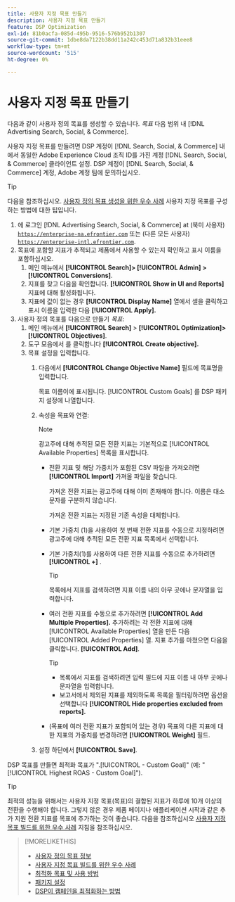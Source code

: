 ```yaml
---
title: 사용자 지정 목표 만들기
description: 사용자 지정 목표 만들기
feature: DSP Optimization
exl-id: 81b0acfa-085d-495b-9516-576b952b1307
source-git-commit: 1dbe8da7122b38dd11a242c453d71a832b31eee8
workflow-type: tm+mt
source-wordcount: '515'
ht-degree: 0%

---
```


# 사용자 지정 목표 만들기

다음과 같이 사용자 정의 목표를 생성할 수 있습니다. *목표* 다음 범위 내 [!DNL Advertising Search, Social, & Commerce].

사용자 지정 목표를 만들려면 DSP 계정이 [!DNL Search, Social, & Commerce] 내에서 동일한 Adobe Experience Cloud 조직 ID를 가진 계정 [!DNL Search, Social, & Commerce] 클라이언트 설정. DSP 계정이 [!DNL Search, Social, & Commerce] 계정, Adobe 계정 팀에 문의하십시오.

>[!TIP]
>
>다음을 참조하십시오. [사용자 정의 목표 생성을 위한 우수 사례](custom-goal-best-practices.md) 사용자 지정 목표를 구성하는 방법에 대한 팁입니다.

1. 에 로그인 [!DNL Advertising Search, Social, & Commerce] at (북미 사용자) [`https://enterprise-na.efrontier.com`](https://enterprise-na.efrontier.com) 또는 (다른 모든 사용자) [`https://enterprise-intl.efrontier.com`](https://enterprise-intl.efrontier.com).
1. 목표에 포함할 지표가 추적되고 제품에서 사용할 수 있는지 확인하고 표시 이름을 포함하십시오.
   1. 메인 메뉴에서 **[!UICONTROL Search]> [!UICONTROL Admin] >[!UICONTROL Conversions]**.
   1. 지표를 찾고 다음을 확인합니다. **[!UICONTROL Show in UI and Reports]** 지표에 대해 활성화됩니다.
   1. 지표에 값이 없는 경우 **[!UICONTROL Display Name]** 열에서 셀을 클릭하고 표시 이름을 입력한 다음 **[!UICONTROL Apply].**
1. 사용자 정의 목표를 다음으로 만들기 *목표*:
   1. 메인 메뉴에서 **[!UICONTROL Search]** > **[!UICONTROL Optimization]>[!UICONTROL Objectives]**.
   1. 도구 모음에서 를 클릭합니다 **[!UICONTROL Create objective].**
   1. 목표 설정을 입력합니다.
      1. 다음에서 **[!UICONTROL Change Objective Name]** 필드에 목표명을 입력합니다.

         목표 이름이에 표시됩니다. [!UICONTROL Custom Goals] 를 DSP 패키지 설정에 나열합니다.

      1. 속성을 목표와 연결:

         >[!NOTE]
         >
         > 광고주에 대해 추적된 모든 전환 지표는 기본적으로 [!UICONTROL Available Properties] 목록을 표시합니다.

         * 전환 지표 및 해당 가중치가 포함된 CSV 파일을 가져오려면 **[!UICONTROL Import]** 가져올 파일을 찾습니다.

           가져온 전환 지표는 광고주에 대해 이미 존재해야 합니다. 이름은 대소문자를 구분하지 않습니다.

           가져온 전환 지표는 지정된 기존 속성을 대체합니다.

         * 기본 가중치 (1)을 사용하여 첫 번째 전환 지표를 수동으로 지정하려면 광고주에 대해 추적된 모든 전환 지표 목록에서 선택합니다.

         * 기본 가중치(1)를 사용하여 다른 전환 지표를 수동으로 추가하려면 **[!UICONTROL +]** .

           >[!TIP]
           >
           > 목록에서 지표를 검색하려면 지표 이름 내의 아무 곳에나 문자열을 입력합니다.

         * 여러 전환 지표를 수동으로 추가하려면 **[!UICONTROL Add Multiple Properties].** 추가하려는 각 전환 지표에 대해 [!UICONTROL Available Properties] 열을 만든 다음 [!UICONTROL Added Properties] 열. 지표 추가를 마쳤으면 다음을 클릭합니다. **[!UICONTROL Add]**.

           >[!TIP]
           >
           >* 목록에서 지표를 검색하려면 입력 필드에 지표 이름 내 아무 곳에나 문자열을 입력합니다.
           >* 보고서에서 제외된 지표를 제외하도록 목록을 필터링하려면 옵션을 선택합니다 **[!UICONTROL Hide properties excluded from reports].**

         * (목표에 여러 전환 지표가 포함되어 있는 경우) 목표의 다른 지표에 대한 지표의 가중치를 변경하려면 **[!UICONTROL Weight]** 필드.

      1. 설정 하단에서 **[!UICONTROL Save]**.

DSP 목표를 만들면 최적화 목표가 &quot;.[!UICONTROL - Custom Goal]&quot; (예: &quot;[!UICONTROL Highest ROAS - Custom Goal]&quot;).

>[!TIP]
>
>최적의 성능을 위해서는 사용자 지정 목표(목표)의 결합된 지표가 하루에 10개 이상의 전환을 수행해야 합니다. 그렇지 않은 경우 제품 페이지나 애플리케이션 시작과 같은 추가 지원 전환 지표를 목표에 추가하는 것이 좋습니다. 다음을 참조하십시오 [사용자 지정 목표 빌드를 위한 우수 사례](custom-goal-best-practices.md) 지침을 참조하십시오.

>[!MORELIKETHIS]
>
>* [사용자 정의 목표 정보](custom-goal-about.md)
>* [사용자 지정 목표 빌드를 위한 우수 사례](custom-goal-best-practices.md)
>* [최적화 목표 및 사용 방법](optimization-goals.md)
>* [패키지 설정](/help/dsp/campaign-management/packages/package-settings.md)
> * [DSP이 캠페인을 최적화하는 방법](optimization-how-dsp-optimizes-campaigns.md)
